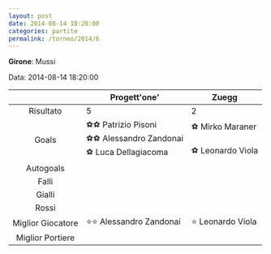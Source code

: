 ```yaml
---
layout: post
date: 2014-08-14 18:20:00
categories: partite
permalink: /torneo/2014/6
---
```

**Girone**: Mussi

Data: 2014-08-14 18:20:00

| | Progett'one' | Zuegg |
|:-----:|-----|-----|
Risultato|5|2
Goals|⚽⚽ Patrizio Pisoni<br/>⚽⚽ Alessandro Zandonai<br/>⚽ Luca Dellagiacoma|⚽ Mirko Maraner<br/><br/>⚽ Leonardo Viola<br/>
Autogoals||
Falli||
Gialli||
Rossi||
Miglior Giocatore|⭐⭐ Alessandro Zandonai<br/>|⭐ Leonardo Viola<br/>
Miglior Portiere||